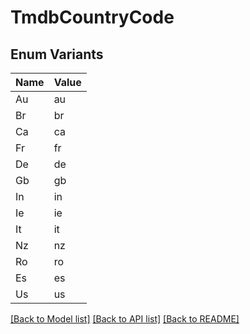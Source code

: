 # TmdbCountryCode

## Enum Variants

| Name | Value |
|---- | -----|
| Au | au |
| Br | br |
| Ca | ca |
| Fr | fr |
| De | de |
| Gb | gb |
| In | in |
| Ie | ie |
| It | it |
| Nz | nz |
| Ro | ro |
| Es | es |
| Us | us |


[[Back to Model list]](../README.md#documentation-for-models) [[Back to API list]](../README.md#documentation-for-api-endpoints) [[Back to README]](../README.md)


